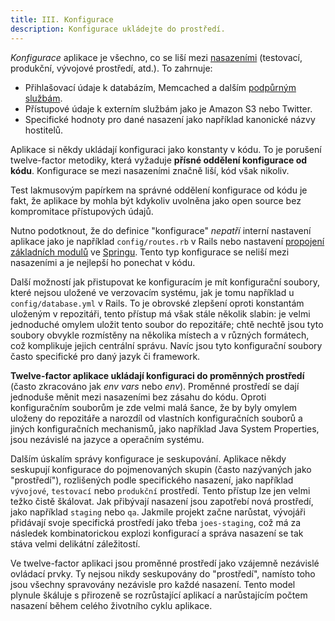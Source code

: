 ```yaml
---
title: III. Konfigurace
description: Konfigurace ukládejte do prostředí.
---
```

*Konfigurace* aplikace je všechno, co se liší mezi [nasazeními](./codebase) (testovací, produkční, vývojové prostředí, atd.). To zahrnuje:

* Přihlašovací údaje k databázím, Memcached a dalším [podpůrným službám](./backing-services).
* Přístupové údaje k externím službám jako je Amazon S3 nebo Twitter.
* Specifické hodnoty pro dané nasazení jako například kanonické názvy hostitelů.

Aplikace si někdy ukládají konfiguraci jako konstanty v kódu. To je porušení twelve-factor metodiky, která vyžaduje **přísné oddělení konfigurace od kódu**. Konfigurace se mezi nasazeními značně liší, kód však nikoliv.

Test lakmusovým papírkem na správné oddělení konfigurace od kódu je fakt, že aplikace by mohla být kdykoliv uvolněna jako open source bez kompromitace přístupových údajů.

Nutno podotknout, že do definice "konfigurace" *nepatří* interní nastavení aplikace jako je například `config/routes.rb` v Rails nebo nastavení [propojení základních modulů](http://docs.spring.io/spring/docs/current/spring-framework-reference/html/beans.html) ve [Springu](http://spring.io/). Tento typ konfigurace se neliší mezi nasazeními a je nejlepší ho ponechat v kódu.

Další možností jak přistupovat ke konfiguracím je mít konfigurační soubory, které nejsou uložené ve verzovacím systému, jak je tomu například u `config/database.yml` v Rails. To je obrovské zlepšení oproti konstantám uloženým v repozitáři, tento přístup má však stále několik slabin: je velmi jednoduché omylem uložit tento soubor do repozitáře; chtě nechtě jsou tyto soubory obvykle rozmístěny na několika místech a v různých formátech, což komplikuje jejich centrální správu. Navíc jsou tyto konfigurační soubory často specifické pro daný jazyk či framework.

**Twelve-factor aplikace ukládají konfiguraci do proměnných prostředí** (často zkracováno jak *env vars* nebo *env*). Proměnné prostředí se dají jednoduše měnit mezi nasazeními bez zásahu do kódu. Oproti konfiguračním souborům je zde velmi malá šance, že by byly omylem uloženy do repozitáře a narozdíl od vlastních konfiguračních souborů a jiných konfiguračních mechanismů, jako například Java System Properties, jsou nezávislé na jazyce a operačním systému. 

Dalším úskalím správy konfigurace je seskupování. Aplikace někdy seskupují konfigurace do pojmenovaných skupin (často nazývaných jako "prostředí"), rozlišených podle specifického nasazení, jako například `vývojové`, `testovací` nebo `produkční` prostředí. Tento přístup lze jen velmi težko čistě škálovat. Jak přibývají nasazení jsou zapotřebí nová prostředí, jako například `staging` nebo `qa`. Jakmile projekt začne narůstat, vývojáři přidávají svoje specifická prostředí jako třeba `joes-staging`, což má za následek kombinatorickou explozi konfigurací a správa nasazení se tak stáva velmi delikátní záležitostí.

Ve twelve-factor aplikaci jsou proměnné prostředí jako vzájemně nezávislé ovládací prvky. Ty nejsou nikdy seskupovány do "prostředí", namísto toho jsou všechny spravovány nezávisle pro každé nasazení. Tento model plynule škáluje s přirozeně se rozrůstající aplikací a narůstajícím počtem nasazení během celého životního cyklu aplikace.
